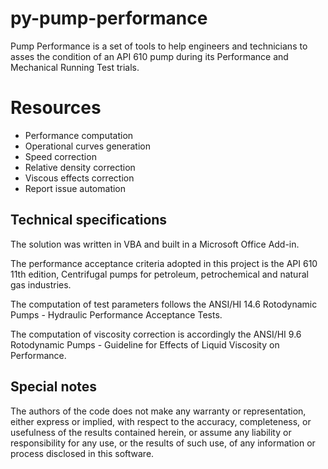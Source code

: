# py-pump-performance
 Pump Performance is a set of tools to help engineers and technicians to asses the condition of an API 610 pump during its Performance and Mechanical Running Test trials.


# Resources
* Performance computation
* Operational curves generation
* Speed correction
* Relative density correction
* Viscous effects correction
* Report issue automation


## Technical specifications

The solution was written in VBA and built in a Microsoft Office Add-in.

The performance acceptance criteria adopted in this project is the API 610 11th edition, Centrifugal pumps for petroleum, petrochemical and natural gas industries.

The computation of test parameters follows the ANSI/HI 14.6 Rotodynamic Pumps - Hydraulic Performance Acceptance Tests.

The computation of viscosity correction is accordingly the ANSI/HI 9.6 Rotodynamic Pumps -  Guideline for Effects of Liquid Viscosity on Performance.


## Special notes

The authors of the code does not make any warranty or representation, either express or implied, with respect to the accuracy, completeness, or usefulness of the results contained herein, or assume any liability or responsibility for any use, or the results of such use, of any information or process disclosed in this software.
